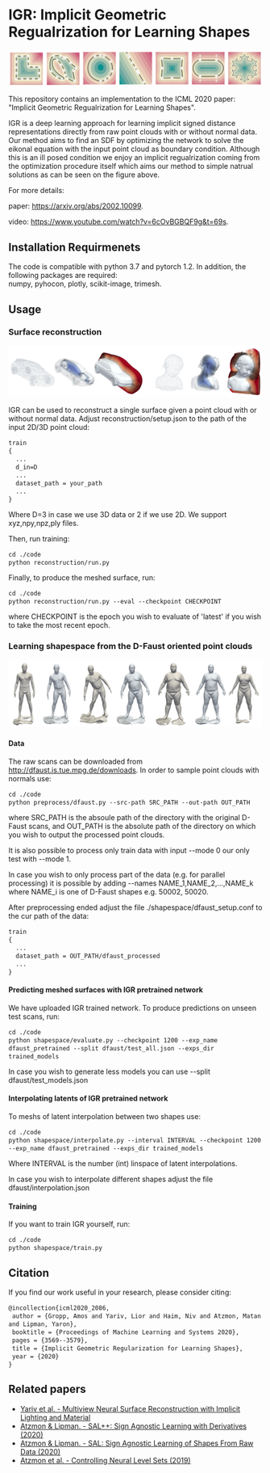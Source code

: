 # IGR: Implicit Geometric Regualrization for Learning Shapes
<p align="center">
  <img src="IGR.png"/>
</p>

This repository contains an implementation to the ICML 2020 paper: "Implicit Geometric Regualrization for Learning Shapes".

IGR is a deep learning approach for learning implicit signed distance representations directly from raw point clouds with or without normal data.
Our method aims to find an SDF by optimizing the network to solve the eikonal equation with the input point cloud as boundary condition.
Although this is an ill posed condition we enjoy an implicit regualrization coming from the optimization procedure itself which aims our method to simple natrual solutions as can be seen on the figure above.

For more details:

paper: https://arxiv.org/abs/2002.10099.

video: https://www.youtube.com/watch?v=6cOvBGBQF9g&t=69s.


## Installation Requirmenets
The code is compatible with python 3.7 and pytorch 1.2. In addition, the following packages are required:  
numpy, pyhocon, plotly, scikit-image, trimesh.

## Usage


### Surface reconstruction
<p align="center">
  <img src="recon3D.png"/>
</p>

IGR can be used to reconstruct a single surface given a point cloud with or without normal data. Adjust reconstruction/setup.json to the
path of the input 2D/3D point cloud:
```
train
{
  ...
  d_in=D
  ...
  dataset_path = your_path
  ...
}
```
Where D=3 in case we use 3D data or 2 if we use 2D. We support xyz,npy,npz,ply files.

Then, run training:
```
cd ./code
python reconstruction/run.py 
```
Finally, to produce the meshed surface, run:
```
cd ./code
python reconstruction/run.py --eval --checkpoint CHECKPOINT
```
where CHECKPOINT is the epoch you wish to evaluate of 'latest' if you wish to take the most recent epoch.


### Learning shapespace from the D-Faust oriented point clouds
<p align="center">
  <img src="interpolation.jpg"/>
</p>

#### Data
The raw scans can be downloaded from http://dfaust.is.tue.mpg.de/downloads.
In order to sample point clouds with normals use:

```
cd ./code
python preprocess/dfaust.py --src-path SRC_PATH --out-path OUT_PATH
```
where SRC_PATH is the absoule path of the directory with the original D-Faust scans, and OUT_PATH is the absolute path
of the directory on which you wish to output the processed point clouds.

It is also possible to process only train
data with input --mode 0 our only test with --mode 1.
 
In case you wish to only process part of the data (e.g. for parallel processing) it is possible by adding --names NAME_1,NAME_2,...,NAME_k where NAME_i 
is one of D-Faust shapes e.g. 50002, 50020.

After preprocessing ended adjust the file ./shapespace/dfaust_setup.conf to the cur path of the data:
```
train
{
  ...
  dataset_path = OUT_PATH/dfaust_processed
  ...
}
```

#### Predicting meshed surfaces with IGR pretrained network
We have uploaded IGR trained network. To produce predictions on unseen test scans, run:
```
cd ./code
python shapespace/evaluate.py --checkpoint 1200 --exp_name dfaust_pretrained --split dfaust/test_all.json --exps_dir trained_models
```
In case you wish to generate less models you can use --split dfaust/test_models.json

#### Interpolating latents of IGR pretrained network
To meshs of latent interpolation between two shapes use:
```
cd ./code
python shapespace/interpolate.py --interval INTERVAL --checkpoint 1200 --exp_name dfaust_pretrained --exps_dir trained_models
```
Where INTERVAL is the number (int) linspace of latent interpolations.

In case you wish to interpolate different shapes adjust the file dfaust/interpolation.json
 
#### Training
If you want to train IGR yourself, run:
```
cd ./code
python shapespace/train.py
```

## Citation
If you find our work useful in your research, please consider citing:

    @incollection{icml2020_2086,
     author = {Gropp, Amos and Yariv, Lior and Haim, Niv and Atzmon, Matan and Lipman, Yaron},
     booktitle = {Proceedings of Machine Learning and Systems 2020},
     pages = {3569--3579},
     title = {Implicit Geometric Regularization for Learning Shapes},
     year = {2020}
    }
    	
## Related papers
* [Yariv et al. - Multiview Neural Surface Reconstruction with Implicit Lighting and Material](https://arxiv.org/abs/2003.09852)
* [Atzmon & Lipman. - SAL++: Sign Agnostic Learning with Derivatives (2020)](https://arxiv.org/abs/2006.05400)
* [Atzmon & Lipman. - SAL: Sign Agnostic Learning of Shapes From Raw Data (2020)](https://arxiv.org/abs/1911.10414)
* [Atzmon et al. - Controlling Neural Level Sets (2019)](https://arxiv.org/abs/1905.11911)
	
